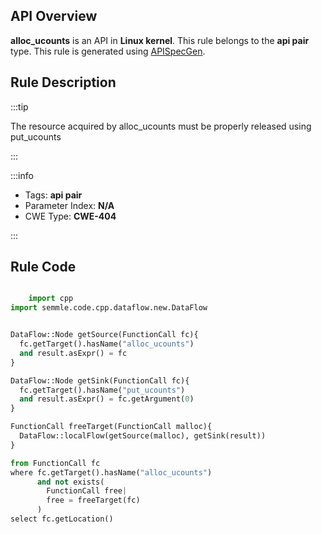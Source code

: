 ---
---


## API Overview
**alloc_ucounts** is an API in **Linux kernel**. This rule belongs to the **api pair** type. This rule is generated using [APISpecGen](../../tools/APISpecGen).
## Rule Description

:::tip

The resource acquired by alloc_ucounts must be properly released using put_ucounts

:::

:::info

- Tags: **api pair**
- Parameter Index: **N/A**
- CWE Type: **CWE-404**

:::

## Rule Code
```python

    import cpp
import semmle.code.cpp.dataflow.new.DataFlow


DataFlow::Node getSource(FunctionCall fc){
  fc.getTarget().hasName("alloc_ucounts")
  and result.asExpr() = fc
}

DataFlow::Node getSink(FunctionCall fc){
  fc.getTarget().hasName("put_ucounts")
  and result.asExpr() = fc.getArgument(0)
}

FunctionCall freeTarget(FunctionCall malloc){
  DataFlow::localFlow(getSource(malloc), getSink(result))
}

from FunctionCall fc
where fc.getTarget().hasName("alloc_ucounts")
      and not exists(
        FunctionCall free| 
        free = freeTarget(fc)
      )
select fc.getLocation()

    
```